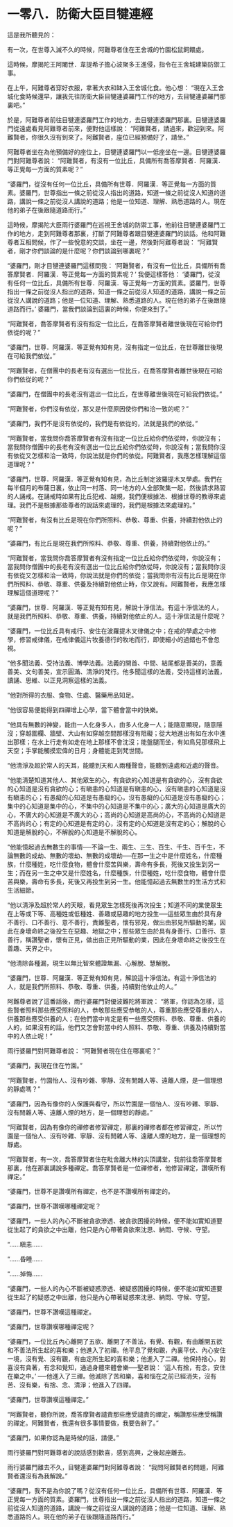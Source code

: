 # 一零八．防衛大臣目犍連經

這是我所聽見的：

有一次，在世尊入滅不久的時候，阿難尊者住在王舍城的竹園松鼠飼餵處。

這時候，摩揭陀王阿闍世．韋提希子擔心波聚多王進侵，指令在王舍城建築防禦工事。

在上午，阿難尊者穿好衣服，拿著大衣和缽入王舍城化食。他心想： “現在入王舍城化食時候還早，讓我先往防衛大臣目犍連婆羅門工作的地方，去目犍連婆羅門那裏吧。”

於是，阿難尊者前往目犍連婆羅門工作的地方，去目犍連婆羅門那裏。目犍連婆羅門從遠處看見阿難尊者前來，便對他這樣說： “阿難賢者，請過來，歡迎到來。阿難賢者，你很久沒有到來了。阿難賢者，座位已經預備好了，請坐。”

阿難尊者坐在為他預備好的座位上，目犍連婆羅門以一低座坐在一邊。目犍連婆羅門對阿難尊者說： “阿難賢者，有沒有一位比丘，具備所有喬答摩賢者．阿羅漢．等正覺每一方面的質素呢？”

“婆羅門，從沒有任何一位比丘，具備所有世尊．阿羅漢．等正覺每一方面的質素。婆羅門，世尊指出一條之前從沒人指出的道路，知道一條之前從沒人知道的道路，講說一條之前從沒人講說的道路；他是一位知道、理解、熟悉道路的人。現在他的弟子在後跟隨道路而行。”

這時候，摩揭陀大臣雨行婆羅門在巡視王舍城的防禦工事，他前往目犍連婆羅門工作的地方，走到阿難尊者那裏，打斷了阿難尊者跟目犍連婆羅門的談話。他和阿難尊者互相問候，作了一些悅意的交談，坐在一邊，然後對阿難尊者說： “阿難賢者，剛才你們談論的是什麼呢？你們談論到哪裏呢？”

“婆羅門，剛才目犍連婆羅門這樣問我： ‘阿難賢者，有沒有一位比丘，具備所有喬答摩賢者．阿羅漢．等正覺每一方面的質素呢？’ 我便這樣答他： ‘婆羅門，從沒有任何一位比丘，具備所有世尊．阿羅漢．等正覺每一方面的質素。婆羅門，世尊指出一條之前從沒人指出的道路，知道一條之前從沒人知道的道路，講說一條之前從沒人講說的道路；他是一位知道、理解、熟悉道路的人。現在他的弟子在後跟隨道路而行。’ 婆羅門，當我們談論到這裏的時候，你便來到了。”

“阿難賢者，喬答摩賢者有沒有指定一位比丘，在喬答摩賢者離世後現在可給你們依從的呢？”

“婆羅門，世尊．阿羅漢．等正覺有知有見，沒有指定一位比丘，在世尊離世後現在可給我們依從。”

“阿難賢者，在僧團中的長老有沒有選出一位比丘，在喬答摩賢者離世後現在可給你們依從的呢？”

“婆羅門，在僧團中的長老沒有選出一位比丘，在世尊離世後現在可給我們依從。”

“阿難賢者，你們沒有依從，那又是什麼原因使你們和洽一致的呢？”

“婆羅門，我們不是沒有依從的，我們是有依從的，法就是我們的依從。”

“阿難賢者，當我問你喬答摩賢者有沒有指定一位比丘給你們依從時，你說沒有；當我問你僧團中的長老有沒有選出一位比丘給你們依從時，你說沒有；當我問你沒有依從又怎樣和洽一致時，你說法就是你們的依從。阿難賢者，我應怎樣理解這個道理呢？”

“婆羅門，世尊．阿羅漢．等正覺有知有見，為比丘制定波羅提木叉學處。我們在每半個月的布薩日裏，依止同一村落、同一地方的人全部聚集一起，然後請求熟習的人誦戒。在誦戒時如果有比丘犯戒、越規，我們便根據法、根據世尊的教導來處理。我們不是根據那些尊者的說話來處理的，我們是根據法來處理的。”

“阿難賢者，有沒有比丘是現在你們所照料、恭敬、尊重、供養，持續對他依止的呢？”

“婆羅門，有比丘是現在我們所照料、恭敬、尊重、供養，持續對他依止的。”

“阿難賢者，當我問你喬答摩賢者有沒有指定一位比丘給你們依從時，你說沒有；當我問你僧團中的長老有沒有選出一位比丘給你們依從時，你說沒有；當我問你沒有依從又怎樣和洽一致時，你說法就是你們的依從；當我問你有沒有比丘是現在你們所照料、恭敬、尊重、供養及持續對他依止時，你又說有。阿難賢者，我應怎樣理解這個道理呢？”

“婆羅門，世尊．阿羅漢．等正覺有知有見，解說十淨信法。有這十淨信法的人，就是我們所照料、恭敬、尊重、供養，持續對他依止的人。這十淨信法是什麼呢？

“婆羅門，一位比丘具有戒行、安住在波羅提木叉律儀之中；在戒的學處之中修學，修習戒律儀，在戒律儀這片牧養德行的牧地而行，即使細小的過錯也不會忽視。

“他多聞法義、受持法義、博學法義。法義的開首、中間、結尾都是善美的，意義善美、文句善美，宣示圓滿、清淨的梵行。他多聞這樣的法義，受持這樣的法義，讀誦、思維、以正見洞察這樣的法義。

“他對所得的衣服、食物、住處、醫藥用品知足。

“他很容易便能得到四禪增上心學，當下體會當中的快樂。

“他具有無數的神變，能由一人化身多人，由多人化身一人；能隨意顯現，隨意隱沒；穿越圍欄、牆壁、大山有如穿越空間那樣沒有阻礙；從大地進出有如在水中進出那樣；在水上行走有如走在地上那樣不會沈沒；能盤腿而坐，有如鳥兒那樣飛上天空；手掌能觸摸宏偉的日月；身體能走到梵世間。

“他清淨及超於常人的天耳，能聽到天和人兩種聲音，能聽到遠處和近處的聲音。

“他能清楚知道其他人、其他眾生的心，有貪欲的心知道是有貪欲的心，沒有貪欲的心知道是沒有貪欲的心；有瞋恚的心知道是有瞋恚的心，沒有瞋恚的心知道是沒有瞋恚的心；有愚癡的心知道是有愚癡的心，沒有愚癡的心知道是沒有愚癡的心；集中的心知道是集中的心，不集中的心知道是不集中的心；廣大的心知道是廣大的心，不廣大的心知道是不廣大的心；高尚的心知道是高尚的心，不高尚的心知道是不高尚的心；有定的心知道是有定的心，沒有定的心知道是沒有定的心；解脫的心知道是解脫的心，不解脫的心知道是不解脫的心。

“他能憶起過去無數生的事情──不論一生、兩生、三生、百生、千生、百千生，不論無數的成劫、無數的壞劫、無數的成壞劫──在那一生之中是什麼姓名，什麼種族，什麼種姓，吃什麼食物，體會什麼苦與樂，壽命有多長，死後又投生到另一生；而在另一生之中又是什麼姓名，什麼種族，什麼種姓，吃什麼食物，體會什麼苦與樂，壽命有多長，死後又再投生到另一生。他能憶起過去無數生的生活方式和生活細節。

“他以清淨及超於常人的天眼，看見眾生怎樣死後再次投生；知道不同的業使眾生在上等或下等、高種姓或低種姓、善趣或惡趣的地方投生──這些眾生由於具有身不善行、口不善行、意不善行，責難聖者，懷有邪見，做出由邪見所驅動的業，因此在身壞命終之後投生在惡趣、地獄之中；那些眾生由於具有身善行、口善行、意善行，稱讚聖者，懷有正見，做出由正見所驅動的業，因此在身壞命終之後投生在善趣、天界之中。

“他清除各種漏，現生以無比智來體證無漏、心解脫、慧解脫。

“婆羅門，世尊．阿羅漢．等正覺有知有見，解說這十淨信法。有這十淨信法的人，就是我們所照料、恭敬、尊重、供養，持續對他依止的人。”

阿難尊者說了這番話後，雨行婆羅門對優波難陀將軍說： “將軍，你認為怎樣，這些賢者照料那些應受照料的人，恭敬那些應受恭敬的人，尊重那些應受尊重的人，供養那些應受供養的人；在他們當中肯定是有一些應受照料、恭敬、尊重、供養的人的，如果沒有的話，他們又怎會對當中的人照料、恭敬、尊重、供養及持續對當中的人依止呢！”

雨行婆羅門對阿難尊者說： “阿難賢者現在住在哪裏呢？”

“婆羅門，我現在住在竹園。”

“阿難賢者，竹園怡人、沒有吵雜、寧靜、沒有閒雜人等、遠離人煙，是一個理想的靜處嗎？”

“婆羅門，因為有像你的人保護與看守，所以竹園是一個怡人、沒有吵雜、寧靜、沒有閒雜人等、遠離人煙的地方，是一個理想的靜處。”

“阿難賢者，因為有像你的禪修者修習禪定，那裏的禪修者都在修習禪定，所以竹園是一個怡人、沒有吵雜、寧靜、沒有閒雜人等、遠離人煙的地方，是一個理想的靜處。

“阿難賢者，有一次，喬答摩賢者住在毗舍離大林的尖頂講堂，我前往喬答摩賢者那裏，他在那裏講說多種禪定。喬答摩賢者是一位禪修者，他修習禪定，讚嘆所有禪定。”

“婆羅門，世尊不是讚嘆所有禪定，也不是不讚嘆所有禪定的。

“婆羅門，世尊不讚嘆哪種禪定呢？

“婆羅門，一些人的內心不斷被貪欲滲透、被貪欲困擾的時候，便不能如實知道要從生起了的貪欲之中出離，他只是內心帶著貪欲來沈思、納悶、守候、守望。

“……瞋恚……

“……昏睡……

“……掉悔……

“婆羅門，一些人的內心不斷被疑惑滲透、被疑惑困擾的時候，便不能如實知道要從生起了的疑惑之中出離，他只是內心帶著疑惑來沈思、納悶、守候、守望。

“婆羅門，世尊不讚嘆這種禪定。

“婆羅門，世尊讚嘆哪種禪定呢？

“婆羅門，一位比丘內心離開了五欲、離開了不善法，有覺、有觀，有由離開五欲和不善法所生起的喜和樂；他進入了初禪。他平息了覺和觀，內裏平伏、內心安住一境，沒有覺、沒有觀，有由定所生起的喜和樂；他進入了二禪。他保持捨心，對喜沒有貪著，有念和覺知，通過身體來體會樂──聖者說： ‘這人有捨，有念，安住在樂之中。’ ──他進入了三禪。他滅除了苦和樂，喜和惱在之前已經消失，沒有苦、沒有樂，有捨、念、清淨；他進入了四禪。

“婆羅門，世尊讚嘆這種禪定。”

“阿難賢者，聽你所說，喬答摩賢者譴責那些應受譴責的禪定，稱讚那些應受稱讚的禪定。阿難賢者，我還有很多事情要做，我要告辭了。”

“婆羅門，如果你認為是時候的話，請便。”

雨行婆羅門對阿難尊者的說話感到歡喜，感到高興，之後起座離去。

雨行婆羅門離去不久，目犍連婆羅門對阿難尊者說： “我問阿難賢者的問題，阿難賢者還沒有為我解說。”

“婆羅門，我不是為你說了嗎？從沒有任何一位比丘，具備所有世尊．阿羅漢．等正覺每一方面的質素。婆羅門，世尊指出一條之前從沒人指出的道路，知道一條之前從沒人知道的道路，講說一條之前從沒人講說的道路；他是一位知道、理解、熟悉道路的人。現在他的弟子在後跟隨道路而行。” 

